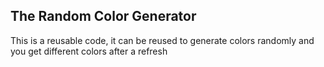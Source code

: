<h2>The Random Color Generator</h2>
<p>This is a reusable code, it can be reused to generate colors randomly and you get different colors after a refresh </p>
